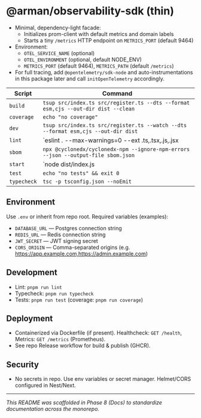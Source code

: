 # @arman/observability-sdk (thin)

- Minimal, dependency-light facade:
  - Initializes prom-client with default metrics and domain labels
  - Starts a tiny `/metrics` HTTP endpoint on `METRICS_PORT` (default 9464)
- Environment:
  - `OTEL_SERVICE_NAME` (optional)
  - `OTEL_ENVIRONMENT` (optional, default NODE_ENV)
  - `METRICS_PORT` (default 9464), `METRICS_PATH` (default `/metrics`)
- For full tracing, add `@opentelemetry/sdk-node` and auto-instrumentations in this package later and call `initOpenTelemetry` accordingly.


| Script | Command |
|---|---|
| `build` | `tsup src/index.ts src/register.ts --dts --format esm,cjs --out-dir dist --clean` |
| `coverage` | `echo "no coverage"` |
| `dev` | `tsup src/index.ts src/register.ts --watch --dts --format esm,cjs --out-dir dist` |
| `lint` | `eslint . --max-warnings=0 --ext .ts,.tsx,.js,.jsx || echo "eslint not configured"` |
| `sbom` | `npx @cyclonedx/cyclonedx-npm --ignore-npm-errors --json --output-file sbom.json` |
| `start` | `node dist/index.js || echo "no start"` |
| `test` | `echo "no tests" && exit 0` |
| `typecheck` | `tsc -p tsconfig.json --noEmit` |

## Environment
Use `.env` or inherit from repo root. Required variables (examples):
- `DATABASE_URL` — Postgres connection string
- `REDIS_URL` — Redis connection string
- `JWT_SECRET` — JWT signing secret
- `CORS_ORIGIN` — Comma-separated origins (e.g. https://app.example.com,https://admin.example.com)

## Development
- Lint: `pnpm run lint`
- Typecheck: `pnpm run typecheck`
- Tests: `pnpm run test` (coverage: `pnpm run coverage`)

## Deployment
- Containerized via Dockerfile (if present). Healthcheck: `GET /health`, Metrics: `GET /metrics` (Prometheus).
- See repo Release workflow for build & publish (GHCR).

## Security
- No secrets in repo. Use env variables or secret manager. Helmet/CORS configured in Nest/Next.

---
_This README was scaffolded in Phase 8 (Docs) to standardize documentation across the monorepo._
